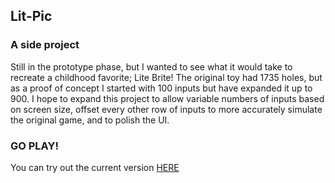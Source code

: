 ## Lit-Pic

### A side project

Still in the prototype phase, but I wanted to see what it would take to recreate a childhood favorite; Lite Brite! The original toy had 1735 holes, but as a proof of concept I started with 100 inputs but have expanded it up to 900. I hope to expand this project to allow variable numbers of inputs based on screen size, offset every other row of inputs to more accurately simulate the original game, and to polish the UI.

### GO PLAY!

You can try out the current version <a href='https://candacedowning.github.io/Lit-Pic/' target='_blank' rel='noreferrer noopener'>HERE</a>
